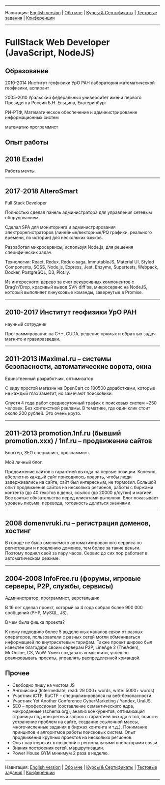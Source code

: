 
___
Навигация: 
[English version](en/ "English version") |
[Обо мне](README.md "Мой опыт работы, навыки") |
[Курсы & Сертификаты](COURSES.md "Чему я учусь, куда двигаюсь?") |
[Тестовые задания](TESTS.md "Выполненные тестовые задания") |
[Конференции](CONFERENCES.md "Где вы могли меня видеть?")
___


# FullStack Web Developer (JavaScript, NodeJS)

## Образование

2010-2014
Институт геофизики УрО РАН
лаборатория математической геофизики, аспирант

2005-2010
Уральский федеральный университет имени первого Президента России Б.Н. Ельцина, Екатеринбург

РИ-РТФ, Математическое обеспечение и администрирование информационных систем

математик-программист


## Опыт работы

2018 Exadel
------

Работа мечты.
***

2017-2018 AlteroSmart
------ 
Full Stack Developer

Полностью сделал панель администратора для управления сетевым оборудованием.

Сделал SPA для мониторинга и администрирования электрорегистраторов (линейные/векторные/PQ графики, реального времени, по истории) для нескольких языков.

Разработал микросервисы, используя Node.js, для решения специфических задач.

Технологии: React, Redux, Redux-saga, ImmutableJS, Material UI, Styled Components, SCSS, Node.js, Express, Jest, Enzyme, Supertests, Webpack, Docker, PostgreSQL, D3, Plot.ly.

Из интересного: дерево за счет рекурсивных компонентов с Drag'n'Drop, красивый вывод SVN diff'ов, микросервис на NodeJS, который выполняет линуксовые команды, завернутые в Promise.
***

2010-2017 Институт геофизики УрО РАН
------ 
научный сотрудник

Программирование на C++, CUDA, решение прямых и обратных задач магнито и гравиразведки.
***

2011-2013
iMaximal.ru – системы безопасности, автоматические ворота, окна
------ 
Единственный разработчик, оптимизатор

С виду простой магазин на OpenCart со 100500 доработками, которые не каждый глаз заметит, но замечают поисковики.

Спустя 4 года работ среднесуточный трафик с поисковых систем ~250 человек. Без контекстной рекламы. В тематике, где один клик стоит около 200 рублей. Это очень круто.
***

2011-2013 promotion.1nf.ru (бывший promotion.xxx) / 1nf.ru – продвижение сайтов
------ 
Блоггер, SEO специалист, программист.

Мой личный блог.

Продвижение сайтов с гарантией выхода на первые позиции.
Конечно, абсолютно каждый сайт приходилось править, чтобы люди задерживались на сайте, сайт был интересным, не тормозил.
Большой опыт продвижения сайтов на несколько регионов, работы с биржами контента (до 40 текстов в день), ссылок (до 20000 р/сутки) и магией.
Все взятые обязательства перед клиентами выполнял.
Блог показывает уровень письма, перевода, готовность делиться знаниями.
***

2008 domenvruki.ru – регистрация доменов, хостинг
------ 
В городе не было вменяемого автоматизированного сервиса по регистрации и продлению доменов, тем более за такие деньги.
Поэтому поднял свой за пару часов.
Сервис до сих пор работает в автоматическом режиме.
***

2004-2008 InfoFree.ru (форумы, игровые серверы, P2P, службы, сервисы)
------ 
Администратор, программист, верстальщик

В 16 лет сделал проект, который за 4 года собрал более 900 000 сообщений (PHP, MySQL, JS). 

В чем была фишка проекта? 

К нему подходило более 5 выделенных каналов связи от разных операторов, пользователи с разных сетей могли обмениваться информацией по внутрисетевым тарифам.
Также проект широко был известен благодаря своим серверам P2P, LineAge 2 (TheAden), MuOnline, CS, WoW.
Умею создавать комьюнити, успешно реализовывать проекты, управлять распределенной командой.

## Прочее

* Свободно пишу на чистом JS
* Английский (Intermediate, read: 29 000+ words, write: 5000+ words)
* Участник iCTF, RuCTF – специализировался на веб-безопасности.
* Участник Yet Another Conference CyberMarketing / Yandex, UralJS.
* SEO – профессионал (составление семантического ядра, микроданные (schema.org), анализ конкурентов, оптимизация страницы под конкретный запрос с гарантией выхода в топ, поиск и устранение проблем на сайте, создание ссылочной массы, многочисленные задания в биржах контента и т.д.). Понимание принципов и алгоритмов работы поисковых систем. Опыт продвижения крупных проектов на несколько регионов. 
* Опыт партнерских отношений с региональными операторами связи.
* Знания построения сетей, маршрутизации.
* Power House GYM минимум 2 раза в неделю.

___
Навигация: 
[English version](en/ "English version") |
[Обо мне](README.md "Мой опыт работы, навыки") |
[Курсы & Сертификаты](COURSES.md "Чему я учусь, куда двигаюсь?") |
[Тестовые задания](TESTS.md "Выполненные тестовые задания") |
[Конференции](CONFERENCES.md "Где вы могли меня видеть?")
___
